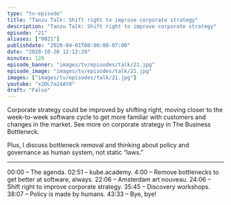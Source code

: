 ```yaml
---
type: "tv-episode"
title: "Tanzu Talk: Shift right to improve corporate strategy"
description: "Tanzu Talk: Shift right to improve corporate strategy"
episode: "21"
aliases: ["0021"]
publishdate: "2020-04-01T00:00:00-07:00"
date: "2020-10-20 12:12:29"
minutes: 120
episode_banner: "images/tv/episodes/talk/21.jpg"
episode_image: "images/tv/episodes/talk/21.jpg"
images: ["images/tv/episodes/talk/21.jpg"]
youtube: "x2DL7a24AY8"
draft: "False"
---
```


Corporate strategy could be improved by shifting right, moving closer to the week-to-week software cycle to get more familiar with customers and changes in the market. See more on corporate strategy in The Business Bottleneck.

Plus, I discuss bottleneck removal and thinking about policy and governance as human system, not static “laws.”

----

00:00 – The agenda.
02:51 – kube.academy.
4:00 – Remove bottlenecks to get better at software, always.
22:06 – Amsterdam art nouveau.
24:06 – Shift right to improve corporate strategy.
35:45 – Discovery workshops.
38:07 – Policy is made by humans.
43:33 – Bye, bye!